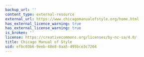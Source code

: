 ```yaml
---
backup_url: ''
content_type: external-resource
external_url: https://www.chicagomanualofstyle.org/home.html
has_external_licence_warning: true
has_external_license_warning: true
is_broken: ''
license: https://creativecommons.org/licenses/by-nc-sa/4.0/
title: Chicago Manual of Style
uid: efbc03b6-9eeb-48e8-8aa5-495bce3c7264
---
```


